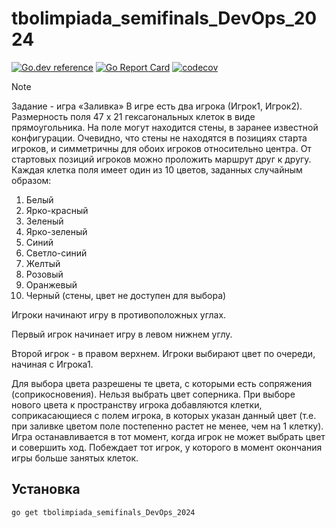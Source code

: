 # tbolimpiada_semifinals_DevOps_2024

[![Go.dev reference](https://img.shields.io/badge/go.dev-reference-007d9c?logo=go&logoColor=white&style=flat-square)](https://pkg.go.dev/github.com/MisterZurg/tbolimpiada_semifinals_DevOps_2024/)
[![Go Report Card](https://goreportcard.com/badge/github.com/MisterZurg/tbolimpiada_semifinals_DevOps_2024)](https://goreportcard.com/report/github.com/MisterZurg/tbolimpiada_semifinals_DevOps_2024/)
[![codecov](https://codecov.io/gh/MisterZurg/tbolimpiada_semifinals_DevOps_2024/branch/dungeon-master/graph/badge.svg)](https://codecov.io/gh/MisterZurg/tbolimpiada_semifinals_DevOps_2024)

> [!NOTE]
> Задание - игра «Заливка»
> В игре есть два игрока (Игрок1, Игрок2).
> Размерность поля 47 x 21 гексагональных клеток в виде прямоугольника.
> На поле могут находится стены, в заранее известной конфигурации.
> Очевидно, что стены не находятся в позициях старта игроков, и симметричны для обоих игроков относительно центра.
> От стартовых позиций игроков можно проложить маршрут друг к другу.
> Каждая клетка поля имеет один из 10 цветов, заданных случайным образом:
> 1. Белый
> 2. Ярко-красный
> 3. Зеленый
> 4. Ярко-зеленый
> 5. Синий
> 6. Светло-синий
> 7. Желтый
> 8. Розовый
> 9. Оранжевый
> 10. Черный (стены, цвет не доступен для выбора)
> 
> Игроки начинают игру в противоположных углах.
> 
> Первый игрок начинает игру в левом нижнем углу.
> 
> Второй игрок - в правом верхнем.
> Игроки выбирают цвет по очереди, начиная с Игрока1.
> 
> Для выбора цвета разрешены те цвета, с которыми есть сопряжения (соприкосновения).
> Нельзя выбрать цвет соперника.
> При выборе нового цвета к пространству игрока добавляются клетки, соприкасающиеся с полем игрока, в которых указан данный цвет (т.е. при заливке цветом поле постепенно растет не менее, чем на 1 клетку).
> Игра останавливается в тот момент, когда игрок не может выбрать цвет и совершить ход.
> Побеждает тот игрок, у которого в момент окончания игры больше занятых клеток. 

## Установка
```shell
go get tbolimpiada_semifinals_DevOps_2024
```